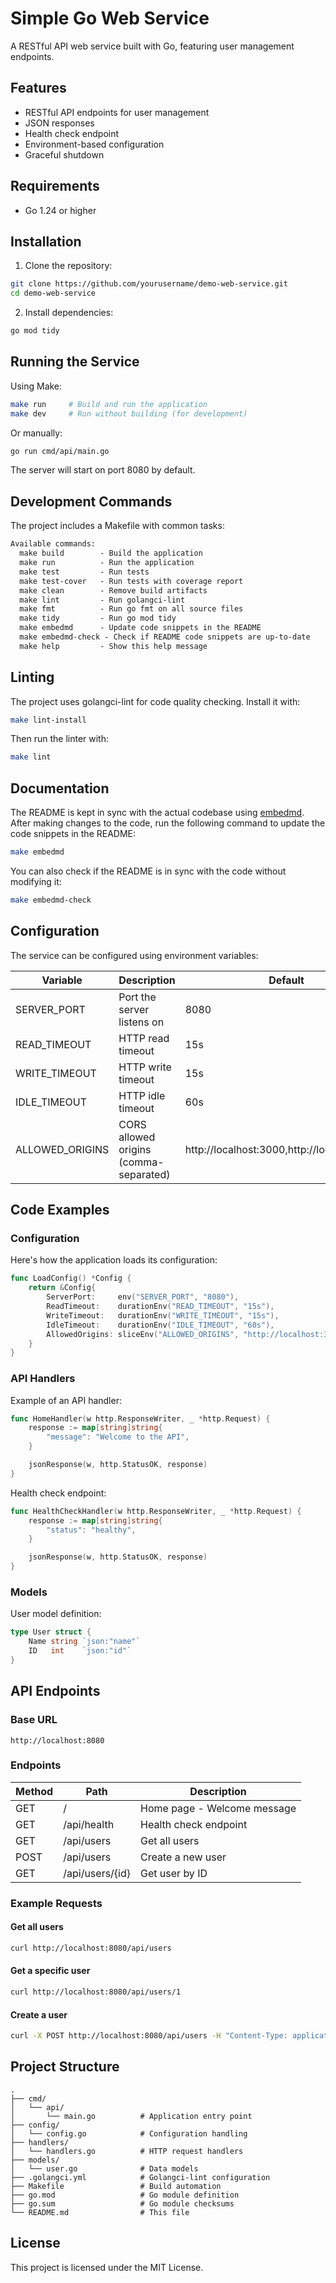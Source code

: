 # Simple Go Web Service

A RESTful API web service built with Go, featuring user management endpoints.

## Features

- RESTful API endpoints for user management
- JSON responses
- Health check endpoint
- Environment-based configuration
- Graceful shutdown

## Requirements

- Go 1.24 or higher

## Installation

1. Clone the repository:

```bash
git clone https://github.com/yourusername/demo-web-service.git
cd demo-web-service
```

2. Install dependencies:

```bash
go mod tidy
```

## Running the Service

Using Make:
```bash
make run     # Build and run the application
make dev     # Run without building (for development)
```

Or manually:

```bash
go run cmd/api/main.go
```

The server will start on port 8080 by default.

## Development Commands

The project includes a Makefile with common tasks:

[embedmd]:# (tmp/help.txt)
```txt
Available commands:
  make build        - Build the application
  make run          - Run the application
  make test         - Run tests
  make test-cover   - Run tests with coverage report
  make clean        - Remove build artifacts
  make lint         - Run golangci-lint
  make fmt          - Run go fmt on all source files
  make tidy         - Run go mod tidy
  make embedmd      - Update code snippets in the README
  make embedmd-check - Check if README code snippets are up-to-date
  make help         - Show this help message
```

## Linting

The project uses golangci-lint for code quality checking. Install it with:

```bash
make lint-install
```

Then run the linter with:

```bash
make lint
```

## Documentation

The README is kept in sync with the actual codebase using [embedmd](https://github.com/campoy/embedmd). 
After making changes to the code, run the following command to update the code snippets in the README:

```bash
make embedmd
```

You can also check if the README is in sync with the code without modifying it:

```bash
make embedmd-check
```

## Configuration

The service can be configured using environment variables:

| Variable | Description | Default |
|----------|-------------|---------|
| SERVER_PORT | Port the server listens on | 8080 |
| READ_TIMEOUT | HTTP read timeout | 15s |
| WRITE_TIMEOUT | HTTP write timeout | 15s |
| IDLE_TIMEOUT | HTTP idle timeout | 60s |
| ALLOWED_ORIGINS | CORS allowed origins (comma-separated) | http://localhost:3000,http://localhost:8080 |

## Code Examples

### Configuration

Here's how the application loads its configuration:

[embedmd]:# (config/config.go /func LoadConfig/ /^}/)
```go
func LoadConfig() *Config {
	return &Config{
		ServerPort:     env("SERVER_PORT", "8080"),
		ReadTimeout:    durationEnv("READ_TIMEOUT", "15s"),
		WriteTimeout:   durationEnv("WRITE_TIMEOUT", "15s"),
		IdleTimeout:    durationEnv("IDLE_TIMEOUT", "60s"),
		AllowedOrigins: sliceEnv("ALLOWED_ORIGINS", "http://localhost:3000,http://localhost:8080"),
	}
}
```

### API Handlers

Example of an API handler:

[embedmd]:# (handlers/handlers.go /func HomeHandler/ /^}/)
```go
func HomeHandler(w http.ResponseWriter, _ *http.Request) {
	response := map[string]string{
		"message": "Welcome to the API",
	}

	jsonResponse(w, http.StatusOK, response)
}
```

Health check endpoint:

[embedmd]:# (handlers/handlers.go /func HealthCheckHandler/ /^}/)
```go
func HealthCheckHandler(w http.ResponseWriter, _ *http.Request) {
	response := map[string]string{
		"status": "healthy",
	}

	jsonResponse(w, http.StatusOK, response)
}
```

### Models

User model definition:

[embedmd]:# (models/user.go /type User/ /^}/)
```go
type User struct {
	Name string `json:"name"`
	ID   int    `json:"id"`
}
```

## API Endpoints

### Base URL

`http://localhost:8080`

### Endpoints

| Method | Path | Description |
|--------|------|-------------|
| GET | / | Home page - Welcome message |
| GET | /api/health | Health check endpoint |
| GET | /api/users | Get all users |
| POST | /api/users | Create a new user |
| GET | /api/users/{id} | Get user by ID |

### Example Requests

#### Get all users

```bash
curl http://localhost:8080/api/users
```

#### Get a specific user

```bash
curl http://localhost:8080/api/users/1
```

#### Create a user

```bash
curl -X POST http://localhost:8080/api/users -H "Content-Type: application/json" -d '{"name":"New User"}'
```

## Project Structure

```
.
├── cmd/
│   └── api/
│       └── main.go          # Application entry point
├── config/
│   └── config.go            # Configuration handling
├── handlers/
│   └── handlers.go          # HTTP request handlers
├── models/
│   └── user.go              # Data models
├── .golangci.yml            # Golangci-lint configuration
├── Makefile                 # Build automation
├── go.mod                   # Go module definition
├── go.sum                   # Go module checksums
└── README.md                # This file
```

## License

This project is licensed under the MIT License. 
